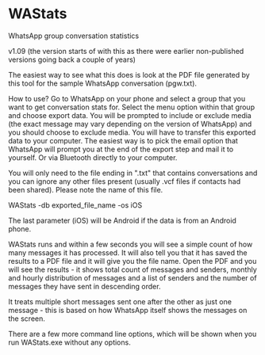 # WAStats

WhatsApp group conversation statistics

v1.09 (the version starts of with this as there were earlier non-published versions going back a couple of years)

The easiest way to see what this does is look at the PDF file generated by this tool for the sample WhatsApp conversation (pgw.txt).

How to use?
Go to WhatsApp on your phone and select a group that you want to get conversation stats for. Select the menu option within that group and choose export data. You will be prompted to include or exclude media (the exact message may vary depending on the version of WhatsApp) and you should choose to exclude media. You will have to transfer this exported data to your computer. The easiest way is to pick the email option that WhatsApp will prompt you at the end of the export step and mail it to yourself. Or via Bluetooth directly to your computer.

You will only need to the file ending in ".txt" that contains conversations and you can ignore any other files present (usually .vcf files if contacts had been shared). Please note the name of this file.

WAStats -db exported_file_name -os iOS

The last parameter (iOS) will be Android if the data is from an Android phone.

WAStats runs and within a few seconds you will see a simple count of how many messages it has processed. It will also tell you that it has saved the results to a PDF file and it will give you the file name. Open the PDF and you will see the results - it shows total count of messages and senders, monthly and hourly distribution of messages and a list of senders and the number of messages they have sent in descending order.

It treats multiple short messages sent one after the other as just one message - this is based on how WhatsApp itself shows the messages on the screen.

There are a few more command line options, which will be shown when you run WAStats.exe without any options.

